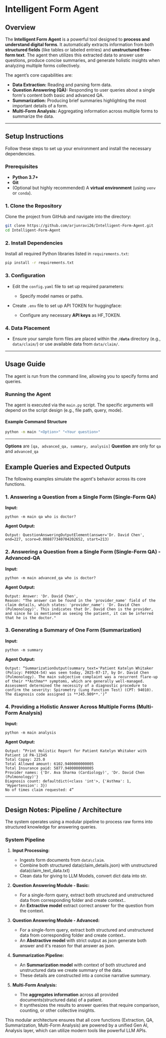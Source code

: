 # Intelligent Form Agent

## Overview

The **Intelligent Form Agent** is a powerful tool designed to **process and understand digital forms**. It automatically extracts information from both **structured fields** (like tables or labeled entries) and **unstructured free-form text**. The agent then utilizes this extracted data to answer user questions, produce concise summaries, and generate holistic insights when analyzing multiple forms collectively.

The agent’s core capabilities are:

  * **Data Extraction:** Reading and parsing form data.
  * **Question Answering (QA):** Responding to user queries about a single form's content both basic and advanced QA.
  * **Summarization:** Producing brief summaries highlighting the most important details of a form.
  * **Multi-Form Analysis:** Aggregating information across multiple forms to summarize the data.

-----

## Setup Instructions

Follow these steps to set up your environment and install the necessary dependencies.

### Prerequisites

  * **Python 3.7+**
  * **Git**
  * (Optional but highly recommended) A **virtual environment** (using `venv` or `conda`).

### 1\. Clone the Repository

Clone the project from GitHub and navigate into the directory:

```bash
git clone https://github.com/arjunravi26/Intelligent-Form-Agent.git
cd Intelligent-Form-Agent
```

### 2\. Install Dependencies

Install all required Python libraries listed in `requirements.txt`:

```bash
pip install -r requirements.txt
```

### 3\. Configuration

* Edit the `config.yaml` file to set up required parameters:

    * Specify model names or paths.

* Create `.env` file to set up API TOKEN for huggingface:

    * Configure any necessary **API keys** as HF_TOKEN.

### 4\. Data Placement

  * Ensure your sample form files are placed within the **`/data`** directory (e.g., `data/claim/`) or use available data from `data/claim/`.

-----

## Usage Guide

The agent is run from the command line, allowing you to specify forms and queries.

### Running the Agent

The agent is executed via the `main.py` script. The specific arguments will depend on the script design (e.g., file path, query, mode).

#### Example Command Structure

```bash
python -m main "<Option>" "<Your question>"
```
-----

**Options** are `[qa, advanced_qa, summary, analysis]`
**Question** are only for `qa` and `advanced_qa`

## Example Queries and Expected Outputs

The following examples simulate the agent's behavior across its core functions.

### 1\. Answering a Question from a Single Form (Single-Form QA)

**Input:**

  `python -m main qa who is doctor?`

**Agent Output:**

```
Output: QuestionAnsweringOutputElement(answer='Dr. David Chen', end=227, score=0.008877340704202652, start=213)
```
### 2\. Answering a Question from a Single Form (Single-Form QA) - Advanced-QA

**Input:**

  `python -m main advanced_qa who is doctor?`

**Agent Output:**

```
Output: Answer: 'Dr. David Chen',
Reason: "The answer can be found in the 'provider_name' field of the claim details, which states: 'provider_name': 'Dr. David Chen (Pulmonology)'. This indicates that Dr. David Chen is the provider, and since he is mentioned as seeing the patient, it can be inferred that he is the doctor."

```
### 3\. Generating a Summary of One Form (Summarization)

**Input:**

  `python -m summary`

**Agent Output:**

```
Output: “SummarizationOutput(summary_text='Patient Katelyn Whitaker (Policy: P49924-54) was seen today, 2025-07-17, by Dr. David Chen (Pulmonology). The main subjective complaint was a recurrent flare-up of their **Asthma** symptoms, which are generally well-managed. Assessment determined the necessity of a diagnostic procedure to confirm the severity: Spirometry (Lung Function Test) (CPT: 94010). The diagnosis code assigned is **J45.909**.')”
```

### 4\. Providing a Holistic Answer Across Multiple Forms (Multi-Form Analysis)

**Input:**

  `python -m main analysis`

**Agent Output:**

```
Output: “Print Holistic Report for Patient Katelyn Whitaker with Patient id PA-12345
Total Copay: 225.0
Total Allowed amount: 6102.9400000000005
Total Insurance paid: 5877.9400000000005
Provider names: {'Dr. Ava Sharma (Cardiology)', 'Dr. David Chen (Pulmonology)'}
Diagnosis count: defaultdict(<class 'int'>, {'Asthma': 1, 'Hypertension': 3})
No of times claim requested: 4”
```

-----

## Design Notes: Pipeline / Architecture

The system operates using a modular pipeline to process raw forms into structured knowledge for answering queries.

### System Pipeline

1.  **Input Processing:**
      * Ingests form documents from `data\claim`.
      * Combine both structured data(claim_details.json) with unstructured data(claim_text_data.txt)
      * Clean data for giving to LLM Models, convert dict data into str.

2.  **Question Answering Module - Basic:**
      * For a single-form query, extract both structured and unstructured data from corresponding folder and create context..
      * An **Extractive model** extract correct answer for the question from the context.
3.  **Question Answering Module - Advanced:**
      * For a single-form query, extract both structured and unstructured data from corresponding folder and create context..
      * An **Abstractive model** with strict output as json generate both answer and it's reason for that answer as json.
4.  **Summarization Pipeline:**
      * An **Summarization model** with context of both structured and unstructured data we create summary of the data.
      * These details are constructed into a concise narrative summary.
5.  **Multi-Form Analysis:**
      * The **aggregates information** across all provided documents(structured data) of a patient.
      * It synthesizes the results to answer queries that require comparison, counting, or other collective insights.

This modular architecture ensures that all core functions (Extraction, QA, Summarization, Multi-Form Analysis) are powered by a unified Gen AI, Analysis layer, which can utilize modern tools like powerful LLM APIs.